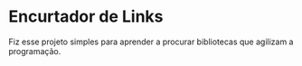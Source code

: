 # Encurtador de Links

Fiz esse projeto simples para aprender a procurar bibliotecas que agilizam a programação.